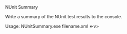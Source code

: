 ﻿NUnit Summary

Write a summary of the NUnit test results to the console.

Usage: NUnitSummary.exe filename.xml <-v>